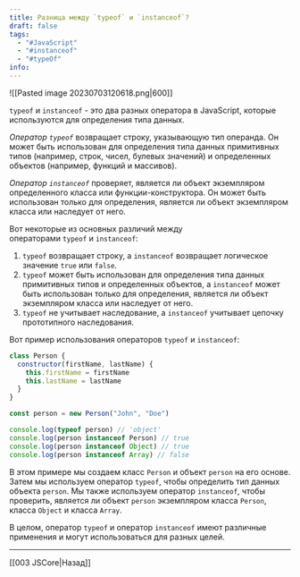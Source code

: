 ```yaml
---
title: Разница между `typeof` и `instanceof`?
draft: false
tags:
  - "#JavaScript"
  - "#instanceof"
  - "#typeOf"
info:
---
```

![[Pasted image 20230703120618.png|600]]

`typeof` и `instanceof` - это два разных оператора в JavaScript, которые используются для определения типа данных.

*Оператор `typeof`* возвращает строку, указывающую тип операнда. Он может быть использован для определения типа данных примитивных типов (например, строк, чисел, булевых значений) и определенных объектов (например, функций и массивов).

*Оператор `instanceof`* проверяет, является ли объект экземпляром определенного класса или функции-конструктора. Он может быть использован только для определения, является ли объект экземпляром класса или наследует от него.

Вот некоторые из основных различий между операторами `typeof` и `instanceof`:

1. `typeof` возвращает строку, а `instanceof` возвращает логическое значение `true` или `false`.
2. `typeof` может быть использован для определения типа данных примитивных типов и определенных объектов, а `instanceof` может быть использован только для определения, является ли объект экземпляром класса или наследует от него.
3. `typeof` не учитывает наследование, а `instanceof` учитывает цепочку прототипного наследования.

Вот пример использования операторов `typeof` и `instanceof`:

```javascript
class Person {
  constructor(firstName, lastName) {
    this.firstName = firstName
    this.lastName = lastName
  }
}

const person = new Person("John", "Doe")

console.log(typeof person) // 'object'
console.log(person instanceof Person) // true
console.log(person instanceof Object) // true
console.log(person instanceof Array) // false
```

В этом примере мы создаем класс `Person` и объект `person` на его основе. Затем мы используем оператор `typeof`, чтобы определить тип данных объекта `person`. Мы также используем оператор `instanceof`, чтобы проверить, является ли объект `person` экземпляром класса `Person`, класса `Object` и класса `Array`.

В целом, оператор `typeof` и оператор `instanceof` имеют различные применения и могут использоваться для разных целей.

---

[[003 JSCore|Назад]]